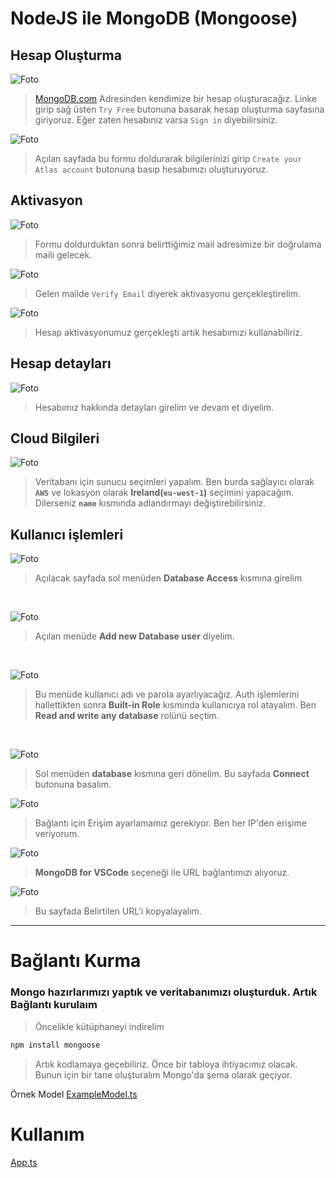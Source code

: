 # NodeJS ile MongoDB (Mongoose)

## Hesap Oluşturma 
![Foto](/images/1.png)
> [MongoDB.com](https://mongodb.com) Adresinden kendimize bir hesap oluşturacağız. Linke girip sağ üsten `Try Free` butonuna basarak hesap oluşturma sayfasına giriyoruz. Eğer zaten hesabınız varsa `Sign in` diyebilirsiniz.

![Foto](/images/2.png)
> Açılan sayfada bu formu doldurarak bilgilerinizi girip `Create your Atlas account` butonuna basıp hesabımızı oluşturuyoruz.

## Aktivasyon
![Foto](/images/3.png)
> Formu doldurduktan sonra belirttiğimiz mail adresimize bir doğrulama maili gelecek.

![Foto](/images/4.png)
> Gelen mailde `Verify Email` diyerek aktivasyonu gerçekleştirelim.

![Foto](/images/5.png)
> Hesap aktivasyonumuz gerçekleşti artık hesabımızı kullanabiliriz.

## Hesap detayları
![Foto](/images/6.png)
> Hesabımız hakkında detayları girelim ve devam et diyelim.

## Cloud Bilgileri
![Foto](/images/7.png)
> Veritabanı için sunucu seçimleri yapalım. Ben burda sağlayıcı olarak **`AWS`** ve lokasyon olarak **Ireland(`eu-west-1`)** seçimini yapacağım. Dilerseniz **`name`** kısmında adlandırmayı değiştirebilirsiniz.

## Kullanıcı işlemleri
![Foto](/images/8.png)
> Açılacak sayfada sol menüden **Database Access** kısmına girelim
<br />

![Foto](/images/9.png)
> Açılan menüde **Add new Database user** diyelim.

<br />

![Foto](/images/10.png)
> Bu menüde kullanıcı adı ve parola ayarlıyacağız. Auth işlemlerini hallettikten sonra **Built-in Role** kısmında kullanıcıya rol atayalım. Ben **Read and write any database** rolünü seçtim.

<br />

![Foto](/images/11.png)
> Sol menüden **database** kısmına geri dönelim. Bu sayfada **Connect** butonuna basalım. 

![Foto](/images/12.png)
> Bağlantı için Erişim ayarlamamız gerekiyor. Ben her IP'den erişime veriyorum.

![Foto](/images/13.png)
> **MongoDB for VSCode** seçeneği ile URL bağlantımızı alıyoruz.

![Foto](/images/14.png)
> Bu sayfada Belirtilen URL'i kopyalayalım.

<hr />

# Bağlantı Kurma
### Mongo hazırlarımızı yaptık ve veritabanımızı oluşturduk. Artık Bağlantı kurulaım

> Öncelikle kütüphaneyi indirelim
```bash
npm install mongoose
```

> Artık kodlamaya geçebiliriz. 
> Önce bir tabloya ihtiyacımız olacak. Bunun için bir tane oluşturalım Mongo'da şema olarak geçiyor.

Örnek Model
[ExampleModel.ts](/src/models/ExampleModel.ts)


# Kullanım
[App.ts](/src/app.ts)